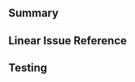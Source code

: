 <!-- MANDATORY -->
## Summary
<!-- Provide detail PR description bellow -->


<!-- Optional -->
## Linear Issue Reference
<!-- If your PR is not linked to any specific linear task or breaks into multiple sub-PRs. Please list the issue reference here. -->


<!-- MANDATORY -->
## Testing
<!-- How did you test this PR? -->
